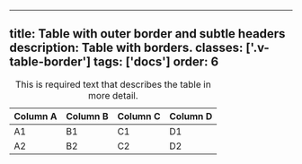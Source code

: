 <!--
 *              Copyright (c) 2025 Visa, Inc.
 *
 * Licensed under the Apache License, Version 2.0 (the "License");
 * you may not use this file except in compliance with the License.
 * You may obtain a copy of the License at
 *
 *         http://www.apache.org/licenses/LICENSE-2.0
 *
 * Unless required by applicable law or agreed to in writing, software
 * distributed under the License is distributed on an "AS IS" BASIS,
 * WITHOUT WARRANTIES OR CONDITIONS OF ANY KIND, either express or implied.
 * See the License for the specific language governing permissions and
 * limitations under the License.
 *
 -->
---
title: Table with outer border and subtle headers
description: Table with borders. 
classes: ['.v-table-border']
tags: ['docs']
order: 6
---

<div class="v-table-wrapper">
  <table class="v-table v-table-subtle v-table-border">
    <caption class="v-sr">
      This is required text that describes the table in more detail.
    </caption>
    <thead>
      <tr>
        <th class="v-th">
          Column A
        </th>
        <th class="v-th">
          Column B
        </th>
        <th class="v-th">
          Column C
        </th>
        <th class="v-th">
          Column D
        </th>
      </tr>
    </thead>
    <tbody>
      <tr>
        <td class="v-td">
          A1
        </td>
        <td class="v-td">
          B1
        </td>
        <td class="v-td">
          C1
        </td>
        <td class="v-td">
          D1
        </td>
      </tr>
      <tr>
        <td class="v-td">
          A2
        </td>
        <td class="v-td">
          B2
        </td>
        <td class="v-td">
          C2
        </td>
        <td class="v-td">
          D2
        </td>
      </tr>
    </tbody>
  </table>
</div>
